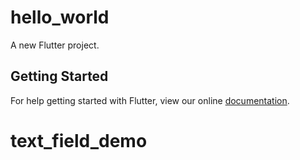 # hello_world

A new Flutter project.

## Getting Started

For help getting started with Flutter, view our online
[documentation](https://flutter.io/).
# text_field_demo

